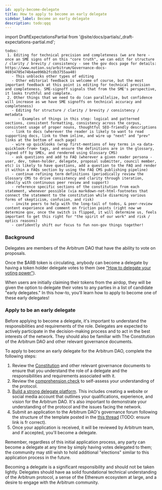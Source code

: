 ```yaml
---
id: apply-become-delegate
title: How to apply to become an early delegate
sidebar_label: Become an early delegate
description: todo:qqq
---
```


import DraftExpectationsPartial from '@site/docs/partials/_draft-expectations-partial.md'; 

<DraftExpectationsPartial />

```
todos: 
 1. Editing for technical precision and completeness (we are here - once an SME signs off on this "core truth", we can edit for structure / clarity / brevity / consistency - see the gov docs page for details: https://www.notion.so/arbitrum/Governance-docs-46934705e74b4ae096b2fcdb3755aa40)
   - This unblocks other types of editing 
   - Other editorial feedback is welcome of course, but the most important feedback at this point is editing for technical precision and completeness. SME-signoff signals that from the SME's perspective, it looks truthful and complete.
 2. Other things that we need to do (can parallelize, but confidence will increase as we have SME signoffs on technical accuracy and completeness)
   - Editing for structure / clarity / brevity / consistency / metadata
      - Examples of things in this step: logical and patterned sections, consistent formatting, consistency across the corpus, consistent usage of proper nouns, thoughtful SEO-friendly descriptions
   - link to docs (wherever the reader is likely to want to read supporting docs, link to them inline, and wire up "next" and "prev" links at the bottom of each page)
   - wire up quicklooks (wrap first-mentions of key terms in <a data-quicklook-from> tags, and ensure the definitions are in the glossary, signed off by SMEs, and rendered using Glossary CMS)
   - ask questions and add to FAQ (wherever a given reader persona - user, dev, token-holder, delegate, proposal submitter, council member, etc) is likely to have questions, add a question to the FAQ and render it within a FAQs section by using the FAQ CMS publishing pipeline)
   - continue refining term definitions (periodically review the Glossary CMS to drive consistency and clarity through iteration, ideally with continuous peer review and support)
   - reference specific sections of the constitution from each statement, whenever possible (via markdown-not-html-footnotes that connect the statement to the constitution while disarming various forms of skepticism, confusion, and risk)
   - invite peers to help with the long-tail of todos, & peer-review content experience and comment on friction points (right now we determine gov, once the switch is flipped, it will determine us, feels important to get this right for "the spirit of our work" and risk / optics reasons)
   - confidently shift our focus to fun non-gov things together!
```
### Background

Delegates are members of the <a data-quicklook-from='arbitrum-dao'>Arbitrum DAO</a> that have the ability to vote on <a data-quicklook-from='governance-proposal'>proposals</a>.

Once the <a data-quicklook-from='arb'>$ARB</a> token is circulating, anybody can become a delegate by having a token holder delegate votes to them (see ["How to delegate your voting power"](./select-delegate-voting-power.md)).

When users are initially claiming their tokens from the <a data-quicklook-from='airdrop'>airdop</a>, they will be given the option to delegate their votes to any parties in a list of candidate "early delegates." In this how-to, you'll learn how to apply to become one of these early delegates!


### Apply to be an early delegate
Before applying to become a delegate, it's important to understand the responsibilities and requirements of the role. Delegates are expected to actively participate in the decision-making process and to act in the best interests of the network. They should also be familiar with The Constitution of the Arbitrum DAO and other relevant governance documents.

To apply to become an early delegate for the Arbitrum DAO, complete the following steps:

 1. Review the [Constitution](../dao-constitution.md) and other relevant governance documents to ensure that you understand the role of a delegate and the responsibilities and requirements associated with it.
 2. Review the [comprehension check](../comprehension-check.md) to self-assess your understanding of the protocol.
 3. [Build a strong delegate platform](build-strong-delegate-platform.md). This includes creating a website or social media account that outlines your qualifications, experience, and vision for the Arbitrum DAO. It's also important to demonstrate your understanding of the protocol and the issues facing the network.
 4. Submit an application to the Arbitrum DAO's governance forum  following the structure of the template posted in the [this thread](https://forum.arbitrum.io/t/delegation-submission-template/16) (TODO: ensure link is fr correct).
 5. Once your application is received, it will be reviewed by Arbitrum team, and if accepted, you'll become a delegate.

Remember, regardless of this initial application process, any party can become a delegate at any time by simply having votes delegated to them; the community may still wish to hold additional "elections" similar to this application process in the future.


Becoming a delegate is a significant responsibility and should not be taken lightly. Delegates should have aa solid foundational technical understanding of the Arbitrum protocol, a sense of the Ethereum ecosystem at large, and a desire to engage with the Arbitrum community.